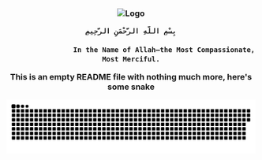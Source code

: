 <h3 align="center">
	<img src="https://raw.githubusercontent.com/mustafakhalaf-git/mustafakhalaf-git/main/Bismillah2.png" width="300" alt="Logo"/></br>
	
	بِسْمِ اللَّهِ الرَّحْمَنِ الرَّحِيمِ
		
	                In the Name of Allah—the Most Compassionate, Most Merciful.

This is an empty README file with nothing much more, here's some snake

<img src="snake.svg">
</h3>
